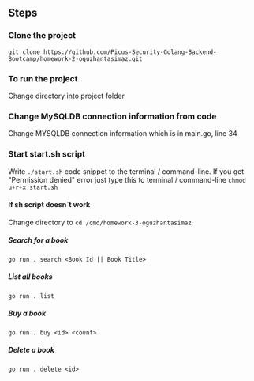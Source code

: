 ## Steps

### Clone the project
`git clone https://github.com/Picus-Security-Golang-Backend-Bootcamp/homework-2-oguzhantasimaz.git`

### To run the project
Change directory into project folder

### Change MySQLDB connection information from code
Change MYSQLDB connection information which is in main.go, line 34

### Start start.sh script
Write `./start.sh` code snippet to the terminal / command-line.
If you get "Permission denied" error just type this to terminal / command-line
`chmod u+r+x start.sh`

#### If sh script doesn`t work
Change directory to
`cd /cmd/homework-3-oguzhantasimaz`

##### Search for a book
`go run . search <Book Id || Book Title>`
##### List all books
`go run . list`
##### Buy a book
`go run . buy <id> <count>`
##### Delete a book
`go run . delete <id>`
